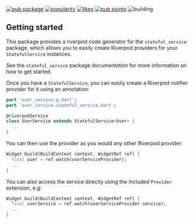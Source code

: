 [![pub package](https://img.shields.io/pub/v/riverpod_stateful_service_generator.svg?label=riverpod_stateful_service_generator&color=blue)](https://pub.dev/packages/riverpod_stateful_service_generator)
[![popularity](https://img.shields.io/pub/popularity/riverpod_stateful_service_generator?logo=dart)](https://pub.dev/packages/riverpod_stateful_service_generator/score)
[![likes](https://img.shields.io/pub/likes/riverpod_stateful_service_generator?logo=dart)](https://pub.dev/packages/riverpod_stateful_service_generator/score)
[![pub points](https://img.shields.io/pub/points/riverpod_stateful_service_generator?logo=dart)](https://pub.dev/packages/riverpod_stateful_service_generator/score)
![building](https://github.com/jonataslaw/get/workflows/build/badge.svg)

## Getting started

This package provides a riverpod code generator for the `stateful_service` package, which allows you 
to easily create Riverpod providers for your `StatefulService` instances.

See the `stateful_service` package documentation for more information on how to get started.

Once you have a `StatefulService`, you can easily create a Riverpod notifier provider for it using 
an annotation:

```dart
part 'user_service.g.dart';
part 'user_service.stateful_service.dart';

@riverpodService
class UserService extends StatefulService<User> {
  ...
}
```

You can then use the provider as you would any other Riverpod provider:

```dart
Widget build(BuildContext context, WidgetRef ref) {
  final user = ref.watch(userServiceProvider);
  ...
}
```

You can also access the service directly using the included `Provider` extension, e.g:

```dart
Widget build(BuildContext context, WidgetRef ref) {
  final userService = ref.watch(userServiceProvider.service);
  ...
}
```
